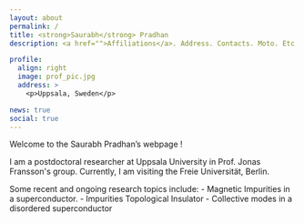 ```yaml
---
layout: about
permalink: /
title: <strong>Saurabh</strong> Pradhan
description: <a href="">Affiliations</a>. Address. Contacts. Moto. Etc.

profile:
  align: right
  image: prof_pic.jpg
  address: >
    <p>Uppsala, Sweden</p>

news: true
social: true
---
```




Welcome to the Saurabh Pradhan’s webpage !

I am a postdoctoral researcher at Uppsala University in Prof. Jonas Fransson's group. Currently, I am visiting the Freie Universität, Berlin.

Some recent and ongoing research topics include:
    - Magnetic Impurities in a superconductor. 
    - Impurities Topological Insulator 
    - Collective modes in a disordered superconductor 

 
